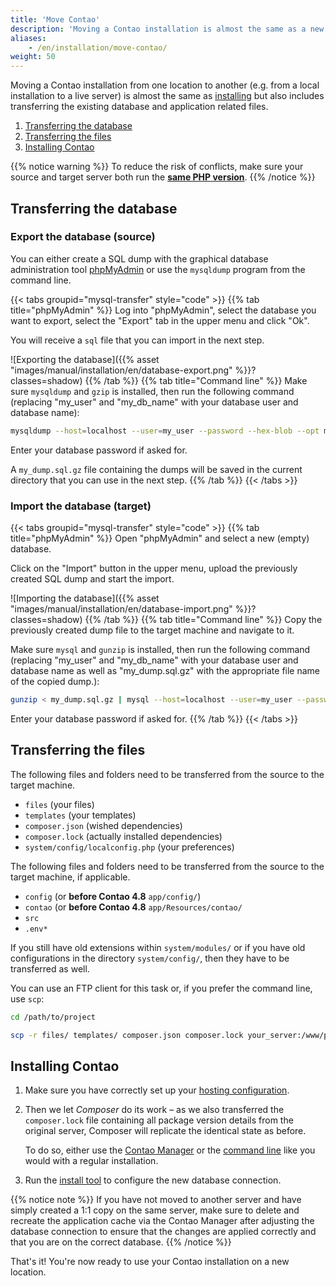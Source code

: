 ```yaml
---
title: 'Move Contao'
description: 'Moving a Contao installation is almost the same as a new installation.'
aliases:
    - /en/installation/move-contao/
weight: 50
---
```


Moving a Contao installation from one location to another (e.g. from a local installation to a live server) is almost
the same as [installing](../install-contao) but also includes transferring the existing database and
application related files.

1. [Transferring the database](#transferring-the-database)
2. [Transferring the files](#transferring-the-files)
3. [Installing Contao](#installing-contao)

{{% notice warning %}}
To reduce the risk of conflicts, make sure your source and target server both run the **[same PHP version](../system-requirements/#minimum-php-requirements)**.
{{% /notice %}}


## Transferring the database
### Export the database (source)
You can either create a SQL dump with the graphical database administration tool [phpMyAdmin](https://www.phpmyadmin.net/)
or use the `mysqldump` program from the command line.

{{< tabs groupid="mysql-transfer" style="code" >}}
{{% tab title="phpMyAdmin" %}}
Log into "phpMyAdmin", select the database you want to export, select the "Export" tab in the upper menu and click "Ok".

You will receive a `sql` file that you can import in the next step.

![Exporting the database]({{% asset "images/manual/installation/en/database-export.png" %}}?classes=shadow)
{{% /tab %}}
{{% tab title="Command line" %}}
Make sure `mysqldump` and `gzip` is installed, then run the following command (replacing "my_user" and "my_db_name" with
your database user and database name):

```bash
mysqldump --host=localhost --user=my_user --password --hex-blob --opt my_db_name | gzip -c > my_dump.sql.gz
```

Enter your database password if asked for.

A `my_dump.sql.gz` file containing the dumps will be saved in the current directory that you can use in the next step.
{{% /tab %}}
{{< /tabs >}}


### Import the database (target)
{{< tabs groupid="mysql-transfer" style="code" >}}
{{% tab title="phpMyAdmin" %}}
Open "phpMyAdmin" and select a new (empty) database.

Click on the "Import" button in the upper menu, upload the previously created SQL dump and start the import.

![Importing the database]({{% asset "images/manual/installation/en/database-import.png" %}}?classes=shadow)
{{% /tab %}}
{{% tab title="Command line" %}}
Copy the previously created dump file to the target machine and navigate to it.

Make sure `mysql` and `gunzip` is installed, then run the following command (replacing "my_user" and "my_db_name" with
your database user and database name as well as "my_dump.sql.gz" with the appropriate file name of the copied dump.):

```bash
gunzip < my_dump.sql.gz | mysql --host=localhost --user=my_user --password my_db_name
```

Enter your database password if asked for.
{{% /tab %}}
{{< /tabs >}}


## Transferring the files
The following files and folders need to be transferred from the source to the target machine.

- `files`                           (your files)
- `templates`                       (your templates)
- `composer.json`                   (wished dependencies)
- `composer.lock`                   (actually installed dependencies)
- `system/config/localconfig.php`   (your preferences)

The following files and folders need to be transferred from the source to the target machine, if applicable.

- `config`  (or **before Contao 4.8** `app/config/`)         
- `contao`  (or **before Contao 4.8** `app/Resources/contao/`
- `src`
- `.env*`

If you still have old extensions within `system/modules/` or if you have old configurations in the directory
`system/config/`, then they have to be transferred as well.

You can use an FTP client for this task or, if you prefer the command line, use `scp`:

```bash
cd /path/to/project

scp -r files/ templates/ composer.json composer.lock your_server:/www/project/
```

## Installing Contao

1. Make sure you have correctly set up your [hosting configuration](../install-contao/#hosting-configuration).
2. Then we let *Composer* do its work – as we also transferred the `composer.lock` file containing all package version
   details from the original server, Composer will replicate the identical state as before.
   
   To do so, either use the [Contao Manager](../install-contao#installation-via-the-contao-manager) or the 
   [command line](../install-contao#installation-via-the-command-line) like you would with a regular
   installation.
3. Run the [install tool](../contao-installtool) to configure the new database connection. 

{{% notice note %}}
If you have not moved to another server and have simply created a 1:1 copy on the same server, make sure to delete and recreate the application cache via the Contao Manager after adjusting the database connection to ensure that the changes are applied correctly and that you are on the correct database.
{{% /notice %}}

That's it! You're now ready to use your Contao installation on a new location.
